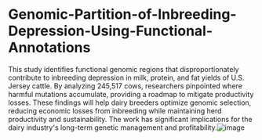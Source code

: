# Genomic-Partition-of-Inbreeding-Depression-Using-Functional-Annotations
This study identifies functional genomic regions that disproportionately contribute to inbreeding depression in milk, protein, and fat yields of U.S. Jersey cattle. By analyzing 245,517 cows, researchers pinpointed where harmful mutations accumulate, providing a roadmap to mitigate productivity losses. These findings will help dairy breeders optimize genomic selection, reducing economic losses from inbreeding while maintaining herd productivity and sustainability. The work has significant implications for the dairy industry's long-term genetic management and profitability.![image](https://github.com/user-attachments/assets/32bf8357-deb6-4d38-b533-fa7ab2a646a9)
